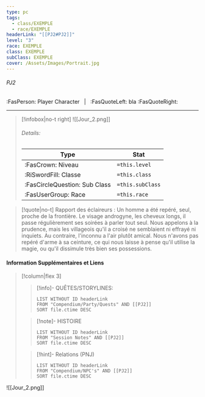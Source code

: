 ```yaml
---
type: pc
tags:
  - class/EXEMPLE
  - race/EXEMPLE
headerLink: "[[PJ2#PJ2]]"
level: "3"
race: EXEMPLE
class: EXEMPLE
subClass: EXEMPLE
cover: /Assets/Images/Portrait.jpg
---
```


###### PJ2
:FasPerson: Player Character &nbsp; | &nbsp; :FasQuoteLeft: bla :FasQuoteRight:
___
> [!infobox|no-t right]
> ![[Jour_2.png]]
> ###### Details:
> | Type | Stat |
> | ---- | ---- |
> | :FasCrown: Niveau   | `=this.level` |
> | :RiSwordFill: Classe |  `=this.class`|
> | :FasCircleQuestion: Sub Class |  `=this.subClass`|
> |  :FasUserGroup: Race |  `=this.race`|

> [!quote|no-t]
> Rapport des éclaireurs : Un homme a été repéré, seul, proche de la frontière. Le visage androgyne, les cheveux longs, il passe régulièrement ses soirées à parler tout seul. Nous appelons à la prudence, mais les villageois qu'il a croisé ne semblaient ni effrayé ni inquiets. Au contraire, l'inconnu a l'air plutôt amical. Nous n'avons pas repéré d'arme à sa ceinture, ce qui nous laisse à pense qu'il utilise la magie, ou qu'il dissimule très bien ses possessions.
 
#### Information Supplémentaires et Liens
> [!column|flex 3]
>> [!info]- QUÊTES/STORYLINES:
>>```dataview
>>LIST WITHOUT ID headerLink
>>FROM "Compendium/Party/Quests" AND [[PJ2]]
>>SORT file.ctime DESC
>
>>[!note]- HISTOIRE
>>```dataview
>>LIST WITHOUT ID headerLink
>>FROM "Session Notes" AND [[PJ2]]
>>SORT file.ctime DESC
>
>>[!hint]- Relations (PNJ)
>>```dataview
>>LIST WITHOUT ID headerLink
>>FROM "Compendium/NPC's" AND [[PJ2]]
>>SORT file.ctime DESC
>
![[Jour_2.png]]
```image-layout-masonry-3

```